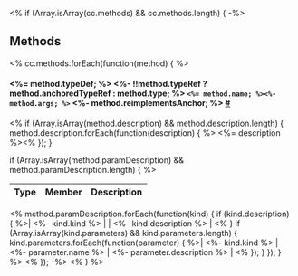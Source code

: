 <% if (Array.isArray(cc.methods) && cc.methods.length) { -%>
## Methods

<% cc.methods.forEach(function(method) { %>
#### <%= method.typeDef; %> <%- !!method.typeRef ? method.anchoredTypeRef : method.type; %> `<%= method.name; %><%- method.args; %>` <%- method.reimplementsAnchor; %> <a id='<%- method.anchor %>' href='#<%- method.anchor %>'>#</a>

<% 
if (Array.isArray(method.description) && method.description.length) { 
    method.description.forEach(function(description) {
        %>
<%= description %><%
    });
}

if (Array.isArray(method.paramDescription) && method.paramDescription.length) { 
%>

|Type|Member|Description|
|---|---|---|
<%
    method.paramDescription.forEach(function(kind) {
        if (kind.description) {
            %>| <%- kind.kind %> |  | <%- kind.description %> |
<%
        }
        if (Array.isArray(kind.parameters) && kind.parameters.length) {
            kind.parameters.forEach(function(parameter) {
                %>| <%- kind.kind %> | <%- parameter.name %> | <%- parameter.description %> |
<%
            });
        }
    });
} 
%>
<% }); -%>
<% } %>